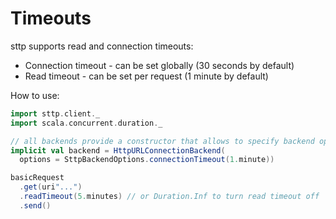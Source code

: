 # Timeouts

sttp supports read and connection timeouts:

* Connection timeout - can be set globally (30 seconds by default)
* Read timeout - can be set per request (1 minute by default)

How to use:

```scala
import sttp.client._
import scala.concurrent.duration._

// all backends provide a constructor that allows to specify backend options
implicit val backend = HttpURLConnectionBackend(
  options = SttpBackendOptions.connectionTimeout(1.minute))

basicRequest
  .get(uri"...")
  .readTimeout(5.minutes) // or Duration.Inf to turn read timeout off
  .send()
```
